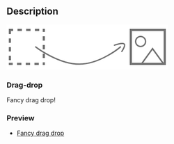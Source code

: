 ## Description

![Fancy drag drop](fancy-drag-drop-logo.jpg)

### Drag-drop

Fancy drag drop!

### Preview

* [Fancy drag drop](https://www.matejnovak.si/drag-drop/)
